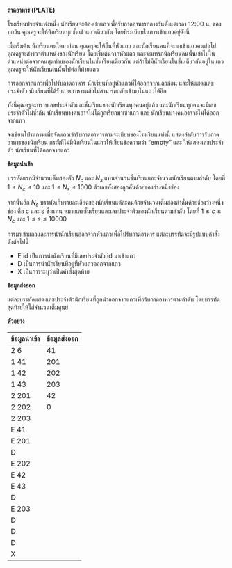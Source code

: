 **ถาดอาหาร (PLATE)**

โรงเรียนประจำแห่งหนึ่ง นักเรียนจะต้องเข้าแถวเพื่อรับถาดอาหารกลางวันตั้งแต่เวลา 12:00 น. ของทุกวัน คุณครูจะให้นักเรียนทุกชั้นเข้าแถวเดียวกัน โดยมีระเบียบในการเข้าแถวอยู่ดังนี้

เมื่อเริ่มต้น นักเรียนคนใดมาก่อน คุณครูจะให้ยืนที่หัวแถว และนักเรียนคนที่จะมาเข้าแถวคนต่อไป คุณครูจะสำรวจตำแหน่งของนักเรียน โดยเริ่มต้นจากหัวแถว และจะแทรกนักเรียนคนนั้นเข้าไปในตำแหน่งต่อจากคนสุดท้ายของนักเรียนในชั้นเรียนเดียวกัน แต่ถ้าไม่มีนักเรียนในชั้นเดียวกันอยู่ในแถว คุณครูจะให้นักเรียนคนนั้นไปต่อที่ท้ายแถว

การออกจากแถวเพื่อไปรับถาดอาหาร นักเรียนที่อยู่หัวแถวที่ได้ออกจากแถวก่อน และให้แสดงเลขประจำตัว
นักเรียนที่ได้รับถาดอาหารแล้วไม่สามารถกลับเข้ามาในแถวได้อีก

ทั้งนี้คุณครูจะทราบเลขประจำตัวและชั้นเรียนของนักเรียนทุกคนอยู่แล้ว และนักเรียนทุกคนจะมีเลขประจำตัวไม่ซ้ำกัน นักเรียนบางคนอาจไม่ได้ถูกเรียกมาเข้าแถว และ นักเรียนบางคนอาจจะไม่ได้ออกจากแถว

จงเขียนโปรแกรมเพื่อจัดแถวเข้ารับถาดอาหารตามระเบียบของโรงเรียนแห่งนี้ แสดงลำดับการรับถาดอาหารของนักเรียน กรณีที่ไม่มีนักเรียนในแถวให้เขียนข้อความว่า “empty” และ ให้แสดงเลขประจำตัว นักเรียนที่ได้ออกจากแถว

**ข้อมูลนำเข้า**

บรรทัดแรกมีจำนวนเต็มสองตัว $N_{c}$ และ $N_{s}$ แทนจำนวนชั้นเรียนและจำนวนนักเรียนตามลำดับ โดยที่ $1\le N_{c}\le10$ และ $1\le N_{s}\le1000$ ตัวเลขทั้งสองถูกคั่นด้วยช่องว่างหนึ่งช่อง

จากนั้นอีก $N_{s}$ บรรทัดเก็บรายละเอียดของนักเรียนแต่ละคนด้วยจำนวนเต็มสองค่าคั่นด้วยช่องว่างหนึ่งช่อง คือ c และ s ซึ่งแทน หมายเลขชั้นเรียนและเลขประจำตัวของนักเรียนตามลำดับ โดยที่ $1\le c\le N_{c}$ และ $1\le s\le10000$

การมาเข้าแถวและการนำนักเรียนออกจากหัวแถวเพื่อไปรับถาดอาหาร แต่ละบรรทัดจะมีรูปแบบคำสั่ง ดังต่อไปนี้
* E id
เป็นการนำนักเรียนที่มีเลขประจำตัว id มาเข้าแถว
* D
เป็นการนำนักเรียนที่อยู่ที่หัวแถวออกจากแถว
* X
เป็นการระบุว่าเป็นคำสั่งสุดท้าย

**ข้อมูลส่งออก**

แต่ละบรรทัดแสดงเลขประจำตัวนักเรียนที่ถูกนำออกจากแถวเพื่อรับถาดอาหารตามลำดับ โดยบรรทัดสุดท้ายให้ใส่จำนวนเต็มศูนย์

**ตัวอย่าง**

| ข้อมูลนำเข้า                              | ข้อมูลส่งออก                                                            |
| :------------------------------- | :------------------------------------------------------------------------- |
| 2 6                              | 41                                                                         |
| 1 41                             | 201                                                                        |
| 1 42                             | 202                                                                        |
| 1 43                             | 203                                                                        |
| 2 201                            | 42                                                                         |
| 2 202                            | 0                                                                          |
| 2 203                            |                                                                            |
| E 41                             |                                                                            |
| E 201                            |                                                                            |
| D                                |                                                                            |
| E 202                            |                                                                            |
| E 42                             |                                                                            |
| E 43                             |                                                                            |
| D                                |                                                                            |
| E 203                            |                                                                            |
| D                                |                                                                            |
| D                                |                                                                            |
| D                                |                                                                            |
| X                                |                                                                            |

